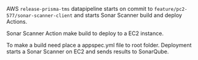AWS `release-prisma-tms` datapipeline starts on commit to `feature/pc2-577/sonar-scanner-client` and starts Sonar Scanner build and deploy Actions.

Sonar Scanner Action make build to deploy to a EC2 instance.

To make a build need place a appspec.yml file to root folder.
Deployment starts a Sonar Scanner on EC2 and sends results to SonarQube.
